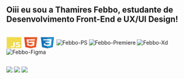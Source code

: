 
## Oiii eu sou a Thamires Febbo, estudante de Desenvolvimento Front-End e UX/UI Design!

<div style="display: inline_block"><br>
  <img align="center" alt="Febbo-Js" height="30" width="40" src="https://raw.githubusercontent.com/devicons/devicon/master/icons/javascript/javascript-plain.svg">
  <img align="center" alt="Febbo-Ts" height="30" width="40" src="https://raw.githubusercontent.com/devicons/devicon/master/icons/html5/html5-original.svg">
  <img align="center" alt="Febbo-CSS" height="30" width="40" src="https://raw.githubusercontent.com/devicons/devicon/master/icons/css3/css3-original.svg">
  <img align="center" alt="Febbo-PS" height="30" width="40" src="https://cdn.jsdelivr.net/gh/devicons/devicon/icons/photoshop/photoshop-line.svg">
  <img align="center" alt="Febbo-Premiere" height="30" width="40"  
src="https://cdn.jsdelivr.net/gh/devicons/devicon/icons/premierepro/premierepro-original.svg" />
  <img align="center" alt="Febbo-Xd" height="30" width="40" 
src="https://cdn.jsdelivr.net/gh/devicons/devicon/icons/xd/xd-line.svg" />
  <img align="center" alt="Febbo-Figma" height="30" width="40" 
src="https://cdn.jsdelivr.net/gh/devicons/devicon/icons/figma/figma-original.svg" />
          
</div>
  
  ##
 
<div> 
  <a href="https://instagram.com/febbex_" target="_blank"><img src="https://img.shields.io/badge/-Instagram-%23E4405F?style=for-the-badge&logo=instagram&logoColor=white" target="_blank"></a>
 	<a href="https://www.twitch.tv/febbex_" target="_blank"><img src="https://img.shields.io/badge/Twitch-9146FF?style=for-the-badge&logo=twitch&logoColor=white" target="_blank"></a>
  <a href="https://www.linkedin.com/in/thamiresfebbo/" target="_blank"><img src="https://img.shields.io/badge/-LinkedIn-%230077B5?style=for-the-badge&logo=linkedin&logoColor=white" target="_blank"></a> 
  
</div>
